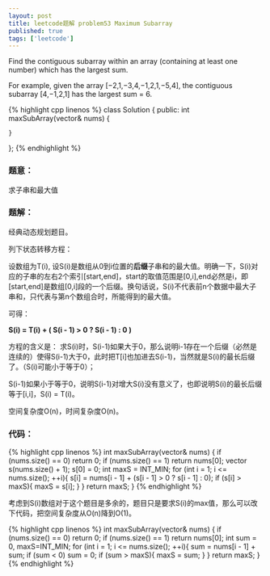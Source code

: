 ```yaml
---
layout: post
title: leetcode题解 problem53 Maximum Subarray
published: true
tags: ['leetcode']
---
```


Find the contiguous subarray within an array (containing at least one number) which has the largest sum.

For example, given the array [−2,1,−3,4,−1,2,1,−5,4],
the contiguous subarray [4,−1,2,1] has the largest sum = 6.


<!--more-->

{% highlight cpp linenos %}
class Solution {
public:
	int maxSubArray(vector<int>& nums) {
        
    }
};
{% endhighlight %}


### 题意：

求子串和最大值


### 题解：

经典动态规划题目。

列下状态转移方程：

设数组为T(i), 设S(i)是数组从0到i位置的**后缀**子串和的最大值。明确一下，S(i)对应的子串的左右2个索引[start,end]，start的取值范围是[0,i],end必然是i，即[start,end]是数组[0,i]段的一个后缀。换句话说，S(i)不代表前n个数据中最大子串和，只代表与第n个数组合时，所能得到的最大值。

可得：

**S(i) = T(i) + ( S(i - 1) > 0 ? S(i - 1) : 0 )**

方程的含义是：
求S(i)时，S(i-1)如果大于0，那么说明i-1存在一个后缀（必然是连续的）使得S(i-1)大于0，此时把T[i]也加进去S(i-1)，当然就是S(i)的最长后缀了。（S(i)可能小于等于0）；

S(i-1)如果小于等于0，说明S(i-1)对增大S(i)没有意义了，也即说明S(i)的最长后缀等于[i,i]，S(i) = T(i)。

空间复杂度O(n)，时间复杂度O(n)。

### 代码：


{% highlight cpp linenos %}
	int maxSubArray(vector<int>& nums) {
		if (nums.size() == 0)
			return 0;
		if (nums.size() == 1)
			return nums[0];
		vector<int> s(nums.size() + 1);
		s[0] = 0;
		int maxS = INT_MIN;
		for (int i = 1; i <= nums.size(); ++i){
			s[i] = nums[i - 1] + (s[i - 1] > 0 ? s[i - 1] : 0);
			if (s[i] > maxS){
				maxS = s[i];
			}
		}
		return maxS;
	}
{% endhighlight %}

考虑到S(i)数组对于这个题目是多余的，题目只是要求S(i)的max值，那么可以改下代码，把空间复杂度从O(n)降到O(1)。

{% highlight cpp linenos %}
	int maxSubArray(vector<int>& nums) {
		if (nums.size() == 0)
			return 0;
		if (nums.size() == 1)
			return nums[0];
		int sum = 0, maxS=INT_MIN;
		for (int i = 1; i <= nums.size(); ++i){
			sum = nums[i - 1] + sum;
			if (sum < 0)
				sum = 0;
			if (sum > maxS){
				maxS = sum;
			}
		}
		return maxS;
	}
{% endhighlight %}
